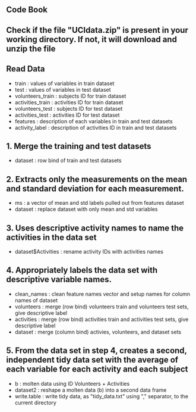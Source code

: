 ## Code Book

## Check if the file "UCIdata.zip" is present in your working directory. If not, it will download and unzip the file

## Read Data
* train             : values of variables in train dataset
* test              : values of variables in test dataset
* volunteers_train  : subjects ID for train dataset
* activities_train  : activities ID for train dataset
* volunteers_test   : subjects ID for test dataset
* activities_test   : activities ID for test dataset
* features          : description of each variables in train and test datasets
* activity_label    : description of activities ID in train and test datasets

## 1. Merge the training and test datasets
* dataset           : row bind of train and test datasets

## 2. Extracts only the measurements on the mean and standard deviation for each measurement.
* ms                  : a vector of mean and std labels pulled out from features dataset
* dataset             : replace dataset with only mean and std variables

## 3. Uses descriptive activity names to name the activities in the data set
* dataset$Activities  : rename activity IDs with activities names

## 4. Appropriately labels the data set with descriptive variable names.
* clean_names         : clean feature names vector and setup names for column names of dataset
* volunteers          : merge (row bind) volunteers train and volunteers test sets, give descriptive label
* activities          : merge (row bind) activities train and activities test sets, give descriptive label
* dataset             : merge (column bind) activies, volunteers, and dataset sets

## 5. From the data set in step 4, creates a second, independent tidy data set with the average of each variable for each activity and each subject
* b                   : molten data using ID Volunteers + Activities
* dataset2            : reshape a molten data (b) into a second data frame
* write.table         : write tidy data, as "tidy_data.txt" using "," separator, to the current directory
